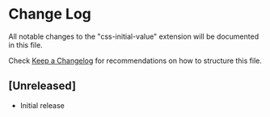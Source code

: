 # Change Log

All notable changes to the "css-initial-value" extension will be documented in this file.

Check [Keep a Changelog](http://keepachangelog.com/) for recommendations on how to structure this file.

## [Unreleased]

- Initial release